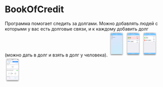 # BookOfCredit

 Программа помогает следить за долгами. Можно добавлять людей с которыми у вас есть долговые связи, и к каждому добавить долг (можно дать в долг и взять в долг у человека).
 <img src="/images/1.png" width="48">
 <img src="/images/2.png" width="48">
 <img src="/images/3.png" width="48">
 <img src="/images/4.png" width="48">

